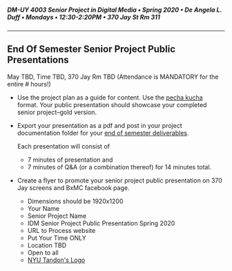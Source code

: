##### DM-UY 4003 Senior Project in Digital Media • Spring 2020 • De Angela L. Duff • Mondays • 12:30-2:20PM • 370 Jay St Rm 311

---

## End Of Semester Senior Project Public Presentations

May TBD, Time TBD, 370 Jay Rm TBD (Attendance is MANDATORY for the entire # hours!)

* Use the project plan as a guide for content. Use the [pecha kucha](pecha_kucha.md) format. Your public presentation should showcase your completed senior project–gold version.
* Export your presentation as a pdf and post in your project documentation folder for your [end of semester deliverables](end_of_semester_presentation.md).

     Each presentation will consist of 
     * 7 minutes of presentation and 
     * 7 minutes of Q&A 
     (or a combination thereof)
     for 14 minutes total. 

* Create a flyer to promote your senior project public presentation on 370 Jay screens and BxMC facebook page.
  
    * Dimensions should be 1920x1200
    * Your Name
    * Senior Project Name
    * IDM Senior Project Public Presentation Spring 2020
    * URL to Process website
    * Put Your Time ONLY
    * Location TBD
    * Open to all
    * <a href="http://engineering.nyu.edu/services/communications/identity">NYU Tandon's Logo</a>

